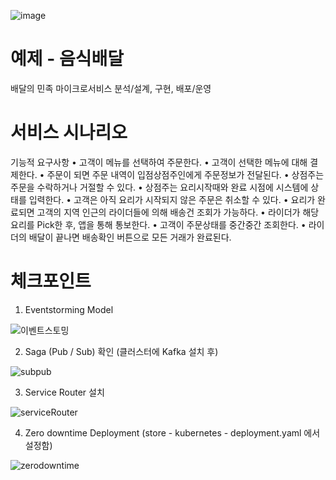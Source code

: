 ![image](https://user-images.githubusercontent.com/487999/79708354-29074a80-82fa-11ea-80df-0db3962fb453.png)

# 예제 - 음식배달

배달의 민족 마이크로서비스 분석/설계, 구현, 배포/운영

# 서비스 시나리오

기능적 요구사항
• 고객이 메뉴를 선택하여 주문한다.
• 고객이 선택한 메뉴에 대해 결제한다.
• 주문이 되면 주문 내역이 입점상점주인에게 주문정보가 전달된다.
• 상점주는 주문을 수락하거나 거절할 수 있다.
• 상점주는 요리시작때와 완료 시점에 시스템에 상태를 입력한다.
• 고객은 아직 요리가 시작되지 않은 주문은 취소할 수 있다.
• 요리가 완료되면 고객의 지역 인근의 라이더들에 의해 배송건 조회가 가능하다.
• 라이더가 해당 요리를 Pick한 후, 앱을 통해 통보한다.
• 고객이 주문상태를 중간중간 조회한다.
• 라이더의 배달이 끝나면 배송확인 버튼으로 모든 거래가 완료된다.

# 체크포인트
1. Eventstorming Model

![이벤트스토밍](https://github.com/april28sm/clould-lv3/assets/94352502/c3dae2f8-c1c7-41ca-a3b9-aa7b1f95b5c4)

2. Saga (Pub / Sub) 확인 (클러스터에 Kafka 설치 후)

![subpub](https://github.com/april28sm/clould-lv3/assets/94352502/664d5cd2-0e7c-46ad-a589-9643cfa81031)

3. Service Router 설치

![serviceRouter](https://github.com/april28sm/clould-lv3/assets/94352502/83b94b59-e5dc-4718-aa8d-d944c396baff)

4. Zero downtime Deployment (store - kubernetes - deployment.yaml 에서 설정함)

![zerodowntime](https://github.com/april28sm/clould-lv3/assets/94352502/b6d29fa2-9c23-4cd7-829f-89249adb040d)

